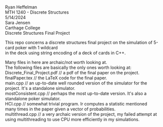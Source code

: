 Ryan Heffelman<br />
MTH 1240 - Discrete Structures<br />
5/14/2024<br />
Sara Jensen<br />
Carthage College<br />
Discrete Structures Final Project<br />

This repo concerns a discrete structures final project on the simulation of 5-card poker with 1 wildcard<br />
in the deck using string encoding of a deck of cards in C++.<br />

Many files in here are archaic/not worth looking at.<br />
The following files are basically the only ones worth looking at:<br />
Discrete_Final_Project.pdf    // a pdf of the final paper on the project.<br />
finalPaper.tex    // the LaTeX code for the final paper.<br />
main.cpp       // an up-to-date well rounded version of the simulator for the project. It's a standalone simulator.<br />
mostConsistent.cpp    // perhaps the most up-to-date version. It's also a standalone poker simulator.<br />
HCI.cpp    // somewhat trivial program. Ir computes a statistic mentioned many times in the paper given a vector of probabilities.<br />
multithread.cpp    // a very archaic version of the project, my failed attempt at using multithreading to use CPU more efficiently in my simulations.<br />

